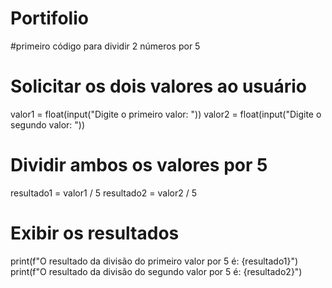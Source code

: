 # Portifolio
#primeiro código para dividir 2 números por 5

# Solicitar os dois valores ao usuário
valor1 = float(input("Digite o primeiro valor: "))
valor2 = float(input("Digite o segundo valor: "))

# Dividir ambos os valores por 5
resultado1 = valor1 / 5
resultado2 = valor2 / 5

# Exibir os resultados
print(f"O resultado da divisão do primeiro valor por 5 é: {resultado1}")
print(f"O resultado da divisão do segundo valor por 5 é: {resultado2}")
